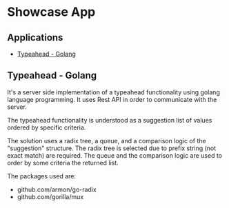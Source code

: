 # Showcase App

## Applications

* [Typeahead - Golang](./typeahead-golang)

## Typeahead - Golang
It's a server side implementation of a typeahead functionality using golang language programming. It uses Rest API in order to communicate with the server.

The typeahead functionality is understood as a suggestion list of values ordered by specific criteria.

The solution uses a radix tree, a queue, and a comparison logic of the "suggestion" structure. The radix tree is selected due to prefix string (not exact match) are required. The queue and the comparison logic are used to order by some criteria the returned list.

The packages used are:
* github.com/armon/go-radix
* github.com/gorilla/mux
